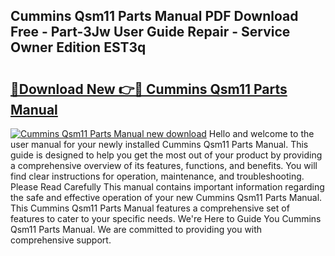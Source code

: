 ## Cummins Qsm11 Parts Manual PDF Download Free - Part-3Jw User Guide Repair - Service Owner Edition EST3q

# <h2><a href="http://bc64319.oget.top/?id=Cummins+Qsm11+Parts+Manual">🔗Download New 👉🔴 Cummins Qsm11 Parts Manual</a></h2>

[![Cummins Qsm11 Parts Manual new download](https://i.imgur.com/5g1atiW.png)](http://bc64319.oget.top/?id=Cummins+Qsm11+Parts+Manual)
Hello and welcome to the user manual for your newly installed Cummins Qsm11 Parts Manual. This guide is designed to help you get the most out of your product by providing a comprehensive overview of its features, functions, and benefits. You will find clear instructions for operation, maintenance, and troubleshooting. Please Read Carefully This manual contains important information regarding the safe and effective operation of your new Cummins Qsm11 Parts Manual. This Cummins Qsm11 Parts Manual features a comprehensive set of features to cater to your specific needs. We're Here to Guide You Cummins Qsm11 Parts Manual. We are committed to providing you with comprehensive support.
